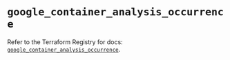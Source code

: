 # `google_container_analysis_occurrence`

Refer to the Terraform Registry for docs: [`google_container_analysis_occurrence`](https://registry.terraform.io/providers/hashicorp/google/6.37.0/docs/resources/container_analysis_occurrence).
